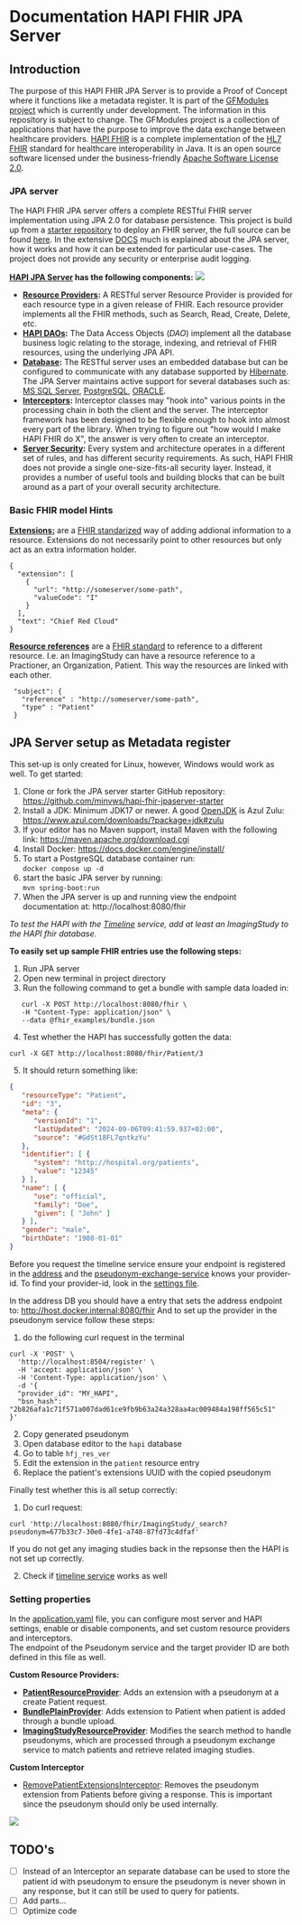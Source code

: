 # Documentation HAPI FHIR JPA Server

## Introduction
The purpose of this HAPI FHIR JPA Server is to provide a Proof of Concept where
it functions like a metadata register. It is part of the [GFModules project](https://github.com/minvws/gfmodules-coordination) which is currently under development.
The information in this repository is subject to change. The GFModules project is a collection of applications that
have the purpose to improve the data exchange between healthcare providers. [HAPI FHIR](https://hapifhir.io/) is a complete implementation 
of the [HL7 FHIR](https://www.hl7.org/fhir/) standard for healthcare interoperability in Java. It is an open 
source software licensed under the business-friendly [Apache Software License 2.0](https://www.apache.org/licenses/LICENSE-2.0).


### JPA server
The HAPI FHIR JPA server offers a complete RESTful FHIR server implementation using JPA 2.0 for database persistence. This project is build up from a [starter repository](https://github.com/hapifhir/hapi-fhir-jpaserver-starter) to deploy an FHIR server, the full source can be found [here](https://github.com/hapifhir/hapi-fhir).
In the extensive [DOCS](https://hapifhir.io/hapi-fhir/docs/getting_started/introduction.html) much is explained about the JPA server, how it works and how it can be extended for particular use-cases. The project does not provide any security or enterprise audit logging.

**[HAPI JPA Server](https://hapifhir.io/hapi-fhir/docs/server_jpa/architecture.html) has the following components:** ![](https://lh7-rt.googleusercontent.com/docsz/AD_4nXdL7rKrfOpq7myofkaXeSW-Pv1i7pHQe53rX1v61pa_ls7IC6UL2JIKZ5Xtd8OEB31l3NRfjLBQvSW0qinkDcz-Jw500DjTRkHicwuIv3GzNl6Y3Ldz3mtII8FA-Arq2v1VLKxPWk_HKutRQL6C6j7AU41G?key=flRIJ62mIRWJ10ofPwigtw)
- **[Resource Providers](https://hapifhir.io/hapi-fhir/docs/server_plain/resource_providers.html):** A RESTful server Resource Provider is provided for each resource type in a given release of FHIR. Each resource provider implements all the FHIR methods, such as Search, Read, Create, Delete, etc.
- **[HAPI DAOs](https://hapifhir.io/hapi-fhir/apidocs/hapi-fhir-storage/ca/uhn/fhir/jpa/api/dao/IFhirResourceDao.html):** The Data Access Objects (_DAO_) implement all the database business logic relating to the storage, indexing, and retrieval of FHIR resources, using the underlying JPA API.
- **[Database](https://hapifhir.io/hapi-fhir/docs/server_jpa/database_support.html):** The RESTful server uses an embedded database but can be configured to communicate with any database supported by [Hibernate](https://hibernate.org/orm/). The JPA Server maintains active support for several databases such as: [MS SQL Server](https://www.microsoft.com/en-us/sql-server/sql-server-downloads), [PostgreSQL](https://www.postgresql.org/), [ORACLE](https://www.oracle.com/database/).
- **[Interceptors](https://hapifhir.io/hapi-fhir/docs/interceptors/interceptors.html):** Interceptor classes may "hook into" various points in the processing chain in both the client and the server. The interceptor framework has been designed to be flexible enough to hook into almost every part of the library. When trying to figure out "how would I make HAPI FHIR do X", the answer is very often to create an interceptor.
- **[Server Security](https://hapifhir.io/hapi-fhir/docs/security/introduction.html):** Every system and architecture operates in a different set of rules, and has different security requirements. As such, HAPI FHIR does not provide a single one-size-fits-all security layer. Instead, it provides a number of useful tools and building blocks that can be built around as a part of your overall security architecture.

### Basic FHIR model Hints
**[Extensions:](https://hapifhir.io/hapi-fhir/docs/model/profiles_and_extensions.html)** are a [FHIR standarized](https://www.hl7.org/fhir/extensibility.html) way of adding addional information to a resource. Extensions do not necessarily point to other resources but only act as an extra information holder.
```
{
  "extension": [
    {
      "url": "http://someserver/some-path",
      "valueCode": "I"
    }
  ],
  "text": "Chief Red Cloud"
}
```
**[Resource references](https://hapifhir.io/hapi-fhir/docs/model/working_with_resources.html)** are a [FHIR standard](https://www.hl7.org/fhir/references.html) to reference to a different resource. I.e. an ImagingStudy can have a resource reference to a Practioner, an Organization, Patient. This way the resources are linked with each other.
```
 "subject": {
   "reference" : "http://someserver/some-path",
   "type" : "Patient"
 }
```

## JPA Server setup as Metadata register
This set-up is only created for Linux, however, Windows would work as well.
To get started:
1. Clone or fork the JPA server starter GitHub repository: https://github.com/minvws/hapi-fhir-jpaserver-starter
2. Install a JDK: Minimum JDK17 or newer. A good [OpenJDK](https://openjdk.org/) is Azul Zulu: https://www.azul.com/downloads/?package=jdk#zulu
3. If your editor has no Maven support, install Maven with the following link: https://maven.apache.org/download.cgi
4. Install Docker: https://docs.docker.com/engine/install/
5. To start a PostgreSQL database container run: \
   `docker compose up -d`
6. start the basic JPA server by running: \
   `mvn spring-boot:run`
7. When the JPA server is up and running view the endpoint documentation at: http://localhost:8080/fhir


_To test the HAPI with the [Timeline](https://github.com/minvws/nl-irealisatie-zmodules-pgo-demo) service,
add at least an ImagingStudy to the HAPI fhir database._

**To easily set up sample FHIR entries use the following steps:**
1. Run JPA server
2. Open new terminal in project directory
3. Run the following command to get a bundle with sample data loaded in:

```curl
   curl -X POST http://localhost:8080/fhir \
   -H "Content-Type: application/json" \
   --data @fhir_examples/bundle.json
```

4. Test whether the HAPI has successfully gotten the data:

```curl 
curl -X GET http://localhost:8080/fhir/Patient/3
```

5. It should return something like:
```json
{
   "resourceType": "Patient",
   "id": "3",
   "meta": {
      "versionId": "1",
      "lastUpdated": "2024-09-06T09:41:59.937+02:00",
      "source": "#GdSt18FL7qntkzYu"
   },
   "identifier": [ {
      "system": "http://hospital.org/patients",
      "value": "12345"
   } ],
   "name": [ {
      "use": "official",
      "family": "Doe",
      "given": [ "John" ]
   } ],
   "gender": "male",
   "birthDate": "1980-01-01"
}
```

Before you request the timeline service ensure your endpoint is registered in the [address](https://github.com/minvws/nl-irealisatie-zmodules-addressing-register) and
the [pseudonym-exchange-service](https://github.com/minvws/nl-irealisatie-zmodules-pseudonym-service) knows your provider-id.
To find your provider-id, look in the [settings file](src/main/resources/application.yaml).

In the address DB you should have a entry that sets the address endpoint to: http://host.docker.internal:8080/fhir
And to set up the provider in the pseudonym service follow these steps:
1. do the following curl request in the terminal
```curl
curl -X 'POST' \
  'http://localhost:8504/register' \
  -H 'accept: application/json' \
  -H 'Content-Type: application/json' \
  -d '{
  "provider_id": "MY_HAPI",
  "bsn_hash": "2b826afa1c71f571a007dad61ce9fb9b63a24a328aa4ac009484a198ff565c51"
}'
```
2. Copy generated pseudonym
3. Open database editor to the `hapi` database
4. Go to table `hfj_res_ver`
5. Edit the extension in the `patient` resource entry
6. Replace the patient's extensions UUID with the copied pseudonym

Finally test whether this is all setup correctly:
1. Do curl request:
```curl
curl 'http://localhost:8080/fhir/ImagingStudy/_search?pseudonym=677b33c7-30e0-4fe1-a740-87fd73c4dfaf'
```
If you do not get any imaging studies back in the repsonse then the HAPI is not set up correctly.

2. Check if [timeline service](http://localhost:8500/) works as well

### Setting properties
In the [application.yaml](src/main/resources/application.yaml) file, you can configure most server and HAPI settings, enable or disable components, and set custom resource providers and interceptors.  
The endpoint of the Pseudonym service and the target provider ID are both defined in this file as well.

**Custom Resource Providers:**
- **[PatientResourceProvider](src/main/java/ca/uhn/fhir/jpa/starter/ResourceProvider/PatientResourceProvider.java)**: Adds an extension with a pseudonym at a create Patient request.
- **[BundlePlainProvider](src/main/java/ca/uhn/fhir/jpa/starter/ResourceProvider/BundlePlainProvider.java)**: Adds extension to Patient when patient is added through a bundle upload.
- **[ImagingStudyResourceProvider](src/main/java/ca/uhn/fhir/jpa/starter/ResourceProvider/ImagingStudyResourceProvider.java)**: Modifies the search method to handle pseudonyms, which are processed through a pseudonym exchange service to match patients and retrieve related imaging studies.

**Custom Interceptor**
- [RemovePatientExtensionsInterceptor](src/main/java/ca/uhn/fhir/jpa/starter/Interceptors/RemovePatientExtensionsInterceptor.java): Removes the pseudonym extension from Patients before giving a response. This is important since the pseudonym should only be used internally.

![](https://public.images.stashpad.live/wuSV7B9TYtAjBQB0Woh2v03a)

## TODO's
- [ ] Instead of an Interceptor an separate database can be used to store the patient id with pseudonym to ensure the pseudonym is never shown in any response, but it can still be used to query for patients.
- [ ] Add parts...
- [ ] Optimize code